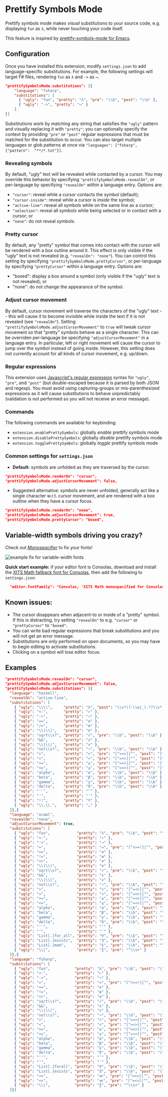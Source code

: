 # Prettify Symbols Mode

Prettify symbols mode makes *visual* substitutions to your source code, e.g. displaying `fun` as `λ`, while never touching your code itself.

This feature is inspired by [prettify-symbols-mode for Emacs](https://www.emacswiki.org/emacs/PrettySymbol).


## Configuration

Once you have installed this extension, modify  `settings.json` to add language-specific substitutions. For example, the following settings will target F# files, rendering `fun` as `λ` and `->` as `⟶`.
```json
"prettifySymbolsMode.substitutions": [{
    "language": "fsharp",
    "substitutions": [
      { "ugly": "fun", "pretty": "λ", "pre": "\\b", "post": "\\b" },
      { "ugly": "->", "pretty": "⟶" }
    ]
}]
```

Substitutions work by matching any string that satisfies the `"ugly"` pattern and visually replacing it with `"pretty"`; you can optionally specify the context by providing `"pre"` or `"post"` regular expressions that must be matched for the substitution to occur. You can also target multiple languages or glob patterns at once via `"languages": ["fsharp", {"pattern":  "**/*.txt"}]`.

### Revealing symbols

By default, "ugly" text will be revealed while contacted by a cursor. You may override this behavior by specifying `"prettifySymbolsMode.revealOn"`, or per-language by specifying `"revealOn"` within a language entry. Options are:
* `"cursor"`: reveal while a cursor contacts the symbol (default);
* `"cursor-inside"`: reveal while a cursor is *inside* the symbol;
* `"active-line"`: reveal all symbols while on the same line as a cursor;
* `"selection"`: reveal all symbols while being selected or in contact with a cursor; or
* `"none"`: do not reveal symbols.

### Pretty cursor

By default, any "pretty" symbol that comes into contact with the cursor will be rendered with a box outline around it. This effect is only visible if the "ugly" text is not revealed (e.g. `"revealOn": "none"`). You can control this setting by specifying `"prettifySymbolsMode.prettyCursor"`, or per-language by specifying `"prettyCursor"` within a language entry. Options are:
* "boxed": display a box around a symbol (only visible if the "ugly" text is not revealed); or
* "none": do not change the appearance of the symbol.

### Adjust cursor movement

By default, cursor movement will traverse the characters of the "ugly" text -- this will cause it to become invisible while inside the text if it is not revealed (see `"revealOn"`). Setting `"prettifySymbolsMode.adjustCursorMovement"` to `true` will tweak cursor movement so that "pretty" symbols behave as a single character. This can be overriden per-language be specifying `"adjustCursorMovement"` in a language entry. In particular, left or right movement will cause the cursor to jump over the symbol instead of going inside. However, this setting does not currently account for all kinds of cursor movement, e.g. up/down.

### Regular expressions

This extension uses [Javascript's regular expression](https://developer.mozilla.org/en-US/docs/Web/JavaScript/Reference/Global_Objects/RegExp) syntax for `"ugly"`, `"pre"`, and `"post"` (but double-escaped because it is parsed by both JSON and regexp). You must avoid using capturing-groups or mis-parenthesized expressions as it will cause substitutions to behave unpredictably (validation is not performed so you will not receive an error message). 

### Commands

The following commands are available for keybinding:
* `extension.enablePrettySymbols`: globally *enable* prettify symbols mode
* `extension.disablePrettySymbols`: globally *disable* prettify symbols mode
* `extension.togglePrettySymbols`: globally *toggle* prettify symbols mode


### Common settings for `settings.json`

* **Default:** symbols are unfolded as they are traversed by the cursor. 
```json
"prettifySymbolsMode.renderOn": "cursor",
"prettifySymbolsMode.adjustCursorMovement": false,
```
* Suggested alternative: symbols are never unfolded, generally act like a single character w.r.t. cursor movement, and are rendered with a box outline when they have a cursor focus. 
```json
"prettifySymbolsMode.renderOn": "none",
"prettifySymbolsMode.adjustCursorMovement": true,
"prettifySymbolsMode.prettyCursor": "boxed",
```

## Variable-width symbols driving you crazy?

Check out [*Monospacifier*](https://github.com/cpitclaudel/monospacifier) to fix your fonts!

![example fix for variable-width fonts](https://github.com/cpitclaudel/monospacifier/blob/master/demo/symbola-loop.gif?raw=true)

**Quick start example:** if your editor font is Consolas, download and install the [XITS Math fallback font for Consolas](https://github.com/cpitclaudel/monospacifier/blob/master/fonts/XITSMath_monospacified_for_Consolas.ttf?raw=true), then add the following to `settings.json`:
```json
  "editor.fontFamily": "Consolas, 'XITS Math monospacified for Consolas', 'Courier New', monospace"
```

## Known issues:

* The cursor disappears when adjacent-to or inside of a "pretty" symbol. If this is distracting, try setting `"revealOn"` to e.g. `"cursor"` or `"prettyCursor"` to `"boxed"`.
* You can write bad regular expressions that break substitutions and you will not get an error message.
* Substitutions are only performed on *open* documents, so you may have to begin editing to activate substitutions.
* Clicking on a symbol will lose editor focus.

## Examples

```json
"prettifySymbolsMode.revealOn": "cursor",
"prettifySymbolsMode.adjustCursorMovement": false,
"prettifySymbolsMode.substitutions": [{
  "language": "haskell",
  "revealOn": "active-line",
  "substitutions": [
    { "ugly": "\\\\",     "pretty": "λ", "post": "\\s*(?:\\w|_).*?\\s*->" },
    { "ugly": "<-",       "pretty": "←" },
    { "ugly": "->",       "pretty": "→" },
    { "ugly": "==",       "pretty": "≡" },
    { "ugly": "/=",       "pretty": "≢" },
    { "ugly": "\\(\\)",   "pretty": "∅" },
    { "ugly": "sqrt\\s?", "pretty": "√", "pre": "\\b", "post": "\\b" },
    { "ugly": "&&",       "pretty": "∧" },
    { "ugly": "\\|\\|",   "pretty": "∨" },
    { "ugly": "not\\s?",  "pretty": "¬", "pre": "\\b", "post": "\\b" },
    { "ugly": ">",        "pretty": ">", "pre": "[^=<>]|^", "post": "[^=<>]|$" },
    { "ugly": "<",        "pretty": "<", "pre": "[^=<>]|^", "post": "[^=<>]|$" },
    { "ugly": ">=",       "pretty": "≥", "pre": "[^=<>]|^", "post": "[^=<>]|$" },
    { "ugly": "<=",       "pretty": "≤", "pre": "[^=<>]|^", "post": "[^=<>]|$" },
    { "ugly": "alpha",    "pretty": "α", "pre": "\\b", "post": "\\b" },
    { "ugly": "beta",     "pretty": "β", "pre": "\\b", "post": "\\b" },
    { "ugly": "gamma",    "pretty": "γ", "pre": "\\b", "post": "\\b" },
    { "ugly": "delta",    "pretty": "δ", "pre": "\\b", "post": "\\b" },
    { "ugly": "''",       "pretty": "″" },
    { "ugly": "'",        "pretty": "′" },
    { "ugly": "!!",       "pretty": "‼" },
    { "ugly": "\\.\\.",   "pretty": "…" }
  ]},{
  "language": "ocaml",
  "revealOn": "none",
  "adjustCursorMovement": true,
  "substitutions": [
    { "ugly": "fun",            "pretty": "λ", "pre": "\\b", "post": "\\b" },
    { "ugly": "<-",             "pretty": "←" },
    { "ugly": "->",             "pretty": "→" },
    { "ugly": "=",              "pretty": "=", "pre": "[^<>=!]|^", "post": "[^<>=]|$" },
    { "ugly": "==",             "pretty": "≡" },
    { "ugly": "!=",             "pretty": "≢" },
    { "ugly": "<>",             "pretty": "≠" },
    { "ugly": "\\(\\)",         "pretty": "∅" },
    { "ugly": "sqrt\\s?",       "pretty": "√", "pre": "\\b", "post": "\\b" },
    { "ugly": "&&",             "pretty": "∧" },
    { "ugly": "\\|\\|",         "pretty": "∨" },
    { "ugly": "not\\s?",        "pretty": "¬", "pre": "\\b", "post": "\\b" },
    { "ugly": ">",              "pretty": ">", "pre": "[^=<>]|^", "post": "[^=<>]|$" },
    { "ugly": "<",              "pretty": "<", "pre": "[^=<>]|^", "post": "[^=<>]|$" },
    { "ugly": ">=",             "pretty": "≥", "pre": "[^=<>]|^", "post": "[^=<>]|$" },
    { "ugly": "<=",             "pretty": "≤", "pre": "[^=<>]|^", "post": "[^=<>]|$" },
    { "ugly": "alpha",          "pretty": "α", "pre": "\\b", "post": "\\b" },
    { "ugly": "beta",           "pretty": "β", "pre": "\\b", "post": "\\b" },
    { "ugly": "gamma",          "pretty": "γ", "pre": "\\b", "post": "\\b" },
    { "ugly": "delta",          "pretty": "δ", "pre": "\\b", "post": "\\b" },
    { "ugly": "''",             "pretty": "″" },
    { "ugly": "'",              "pretty": "′" },
    { "ugly": "List[.]for_all", "pretty": "∀", "pre": "\\b", "post": "\\b" },
    { "ugly": "List[.]exists",  "pretty": "∃", "pre": "\\b", "post": "\\b" },
    { "ugly": "List[.]mem",     "pretty": "∈", "pre": "\\b", "post": "\\b" },
    { "ugly": "\\|",            "pretty": "║", "pre": "^\\s+" }
  ]},{
  "language": "fsharp",
  "substitutions": [
    { "ugly": "fun",           "pretty": "λ", "pre": "\\b", "post": "\\b" },
    { "ugly": "<-",            "pretty": "←" },
    { "ugly": "->",            "pretty": "→" },
    { "ugly": "=",             "pretty": "=", "pre": "[^<>=!]|^", "post": "[^<>=]|$" },
    { "ugly": "==",            "pretty": "≡" },
    { "ugly": "!=",            "pretty": "≢" },
    { "ugly": "<>",            "pretty": "≠" },
    { "ugly": "sqrt\\s?",      "pretty": "√", "pre": "\\b", "post": "\\b" },
    { "ugly": "&&",            "pretty": "∧" },
    { "ugly": "\\|\\|",        "pretty": "∨" },
    { "ugly": "not\\s?",       "pretty": "¬", "pre": "\\b", "post": "\\b" },
    { "ugly": ">",             "pretty": ">", "pre": "[^=<>]|^", "post": "[^=<>]|$" },
    { "ugly": "<",             "pretty": "<", "pre": "[^=<>]|^", "post": "[^=<>]|$" },
    { "ugly": ">=",            "pretty": "≥", "pre": "[^=<>]|^", "post": "[^=<>]|$" },
    { "ugly": "<=",            "pretty": "≤", "pre": "[^=<>]|^", "post": "[^=<>]|$" },
    { "ugly": "alpha",         "pretty": "α", "pre": "\\b", "post": "\\b" },
    { "ugly": "beta",          "pretty": "β", "pre": "\\b", "post": "\\b" },
    { "ugly": "gamma",         "pretty": "γ", "pre": "\\b", "post": "\\b" },
    { "ugly": "delta",         "pretty": "δ", "pre": "\\b", "post": "\\b" },
    { "ugly": "''",            "pretty": "″" },
    { "ugly": "'",             "pretty": "′" },
    { "ugly": "List[.]forall", "pretty": "∀", "pre": "\\b", "post": "\\b" },
    { "ugly": "List[.]exists", "pretty": "∃", "pre": "\\b", "post": "\\b" },
    { "ugly": ">>",            "pretty": "≫", "pre": "[^=<>]|^", "post": "[^=<>]|$" },
    { "ugly": "<<",            "pretty": "≪", "pre": "[^=<>]|^", "post": "[^=<>]|$" },
    { "ugly": "\\|",           "pretty": "║", "pre": "^\\s+" }
  ]}]
```